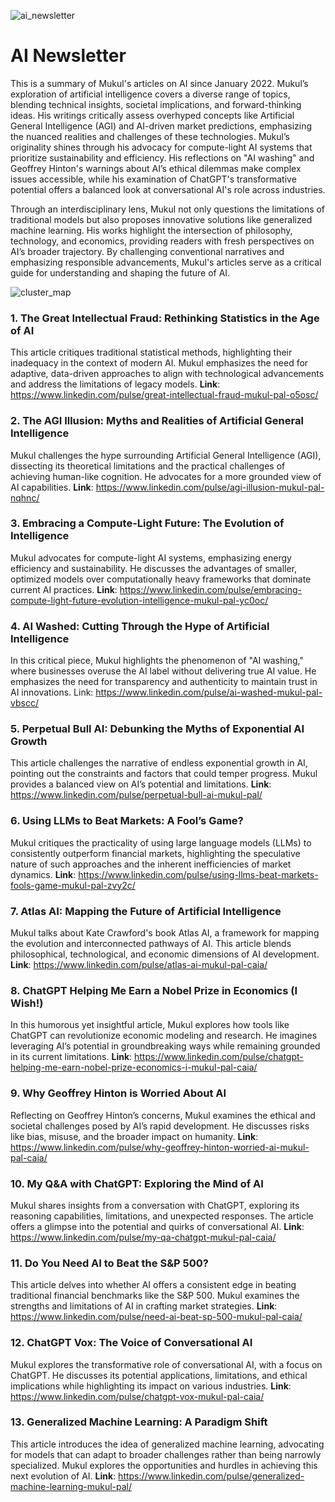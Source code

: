 ![ai_newsletter](https://media.licdn.com/dms/image/v2/D5612AQGLeLwtI4Hf9Q/article-cover_image-shrink_720_1280/article-cover_image-shrink_720_1280/0/1734699264054?e=1755129600&v=beta&t=hoUptXXZx7XrziUodqg1779HbL1htO33jtxKcsvUndY
)

# AI Newsletter

This is a summary of Mukul's articles on AI since January 2022. Mukul’s exploration of artificial intelligence covers a diverse range of topics, blending technical insights, societal implications, and forward-thinking ideas. His writings critically assess overhyped concepts like Artificial General Intelligence (AGI) and AI-driven market predictions, emphasizing the nuanced realities and challenges of these technologies. Mukul’s originality shines through his advocacy for compute-light AI systems that prioritize sustainability and efficiency. His reflections on "AI washing" and Geoffrey Hinton's warnings about AI’s ethical dilemmas make complex issues accessible, while his examination of ChatGPT's transformative potential offers a balanced look at conversational AI's role across industries.

Through an interdisciplinary lens, Mukul not only questions the limitations of traditional models but also proposes innovative solutions like generalized machine learning. His works highlight the intersection of philosophy, technology, and economics, providing readers with fresh perspectives on AI’s broader trajectory. By challenging conventional narratives and emphasizing responsible advancements, Mukul's articles serve as a critical guide for understanding and shaping the future of AI.

![cluster_map](https://media.licdn.com/dms/image/v2/D5612AQE349CqwsSQDA/article-inline_image-shrink_1000_1488/article-inline_image-shrink_1000_1488/0/1734700053387?e=1755129600&v=beta&t=4JjAkekRRhXuRGk_iARk6MBHi-6iTGmvuMVxBU2dJ6o)

### 1. The Great Intellectual Fraud: Rethinking Statistics in the Age of AI
This article critiques traditional statistical methods, highlighting their inadequacy in the context of modern AI. Mukul emphasizes the need for adaptive, data-driven approaches to align with technological advancements and address the limitations of legacy models. **Link**: https://www.linkedin.com/pulse/great-intellectual-fraud-mukul-pal-o5osc/

### 2. The AGI Illusion: Myths and Realities of Artificial General Intelligence
Mukul challenges the hype surrounding Artificial General Intelligence (AGI), dissecting its theoretical limitations and the practical challenges of achieving human-like cognition. He advocates for a more grounded view of AI capabilities. **Link**: https://www.linkedin.com/pulse/agi-illusion-mukul-pal-nqhnc/

### 3. Embracing a Compute-Light Future: The Evolution of Intelligence
Mukul advocates for compute-light AI systems, emphasizing energy efficiency and sustainability. He discusses the advantages of smaller, optimized models over computationally heavy frameworks that dominate current AI practices. **Link**: https://www.linkedin.com/pulse/embracing-compute-light-future-evolution-intelligence-mukul-pal-yc0oc/

### 4. AI Washed: Cutting Through the Hype of Artificial Intelligence
In this critical piece, Mukul highlights the phenomenon of "AI washing," where businesses overuse the AI label without delivering true AI value. He emphasizes the need for transparency and authenticity to maintain trust in AI innovations. Link: https://www.linkedin.com/pulse/ai-washed-mukul-pal-vbscc/

### 5. Perpetual Bull AI: Debunking the Myths of Exponential AI Growth
This article challenges the narrative of endless exponential growth in AI, pointing out the constraints and factors that could temper progress. Mukul provides a balanced view on AI’s potential and limitations. **Link**: https://www.linkedin.com/pulse/perpetual-bull-ai-mukul-pal/

### 6. Using LLMs to Beat Markets: A Fool’s Game?
Mukul critiques the practicality of using large language models (LLMs) to consistently outperform financial markets, highlighting the speculative nature of such approaches and the inherent inefficiencies of market dynamics. **Link**: https://www.linkedin.com/pulse/using-llms-beat-markets-fools-game-mukul-pal-zvy2c/

### 7. Atlas AI: Mapping the Future of Artificial Intelligence
Mukul talks about Kate Crawford's book Atlas AI, a framework for mapping the evolution and interconnected pathways of AI. This article blends philosophical, technological, and economic dimensions of AI development. **Link**: https://www.linkedin.com/pulse/atlas-ai-mukul-pal-caia/

### 8. ChatGPT Helping Me Earn a Nobel Prize in Economics (I Wish!)
In this humorous yet insightful article, Mukul explores how tools like ChatGPT can revolutionize economic modeling and research. He imagines leveraging AI’s potential in groundbreaking ways while remaining grounded in its current limitations. **Link**: https://www.linkedin.com/pulse/chatgpt-helping-me-earn-nobel-prize-economics-i-mukul-pal-caia/

### 9. Why Geoffrey Hinton is Worried About AI
Reflecting on Geoffrey Hinton’s concerns, Mukul examines the ethical and societal challenges posed by AI’s rapid development. He discusses risks like bias, misuse, and the broader impact on humanity. **Link**: https://www.linkedin.com/pulse/why-geoffrey-hinton-worried-ai-mukul-pal-caia/

### 10. My Q&A with ChatGPT: Exploring the Mind of AI
Mukul shares insights from a conversation with ChatGPT, exploring its reasoning capabilities, limitations, and unexpected responses. The article offers a glimpse into the potential and quirks of conversational AI. **Link**: https://www.linkedin.com/pulse/my-qa-chatgpt-mukul-pal-caia/

### 11. Do You Need AI to Beat the S&P 500?
This article delves into whether AI offers a consistent edge in beating traditional financial benchmarks like the S&P 500. Mukul examines the strengths and limitations of AI in crafting market strategies. **Link**: https://www.linkedin.com/pulse/need-ai-beat-sp-500-mukul-pal-caia/

### 12. ChatGPT Vox: The Voice of Conversational AI
Mukul explores the transformative role of conversational AI, with a focus on ChatGPT. He discusses its potential applications, limitations, and ethical implications while highlighting its impact on various industries. **Link**: https://www.linkedin.com/pulse/chatgpt-vox-mukul-pal-caia/

### 13. Generalized Machine Learning: A Paradigm Shift
This article introduces the idea of generalized machine learning, advocating for models that can adapt to broader challenges rather than being narrowly specialized. Mukul explores the opportunities and hurdles in achieving this next evolution of AI. **Link**: https://www.linkedin.com/pulse/generalized-machine-learning-mukul-pal/